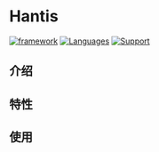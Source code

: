 # Hantis
[![framework](https://img.shields.io/badge/Framework-Database-blue.svg?style=plastic)](#)
[![Languages](https://img.shields.io/badge/Language-Java-blue.svg)](#) 
[![Support](https://img.shields.io/badge/Support-jdk%201.7%2B-orange.svg)](#) 

## 介绍

## 特性

## 使用